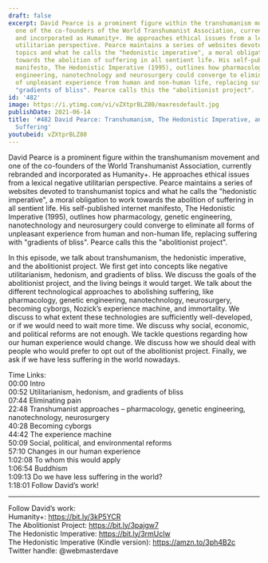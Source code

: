 ```yaml
---
draft: false
excerpt: David Pearce is a prominent figure within the transhumanism movement and
  one of the co-founders of the World Transhumanist Association, currently rebranded
  and incorporated as Humanity+. He approaches ethical issues from a lexical negative
  utilitarian perspective. Pearce maintains a series of websites devoted to transhumanist
  topics and what he calls the "hedonistic imperative", a moral obligation to work
  towards the abolition of suffering in all sentient life. His self-published internet
  manifesto, The Hedonistic Imperative (1995), outlines how pharmacology, genetic
  engineering, nanotechnology and neurosurgery could converge to eliminate all forms
  of unpleasant experience from human and non-human life, replacing suffering with
  "gradients of bliss". Pearce calls this the "abolitionist project".
id: '482'
image: https://i.ytimg.com/vi/vZXtprBLZ80/maxresdefault.jpg
publishDate: 2021-06-14
title: '#482 David Pearce: Transhumanism, The Hedonistic Imperative, and Abolishing
  Suffering'
youtubeid: vZXtprBLZ80
---
```

David Pearce is a prominent figure within the transhumanism movement and one of the co-founders of the World Transhumanist Association, currently rebranded and incorporated as Humanity+. He approaches ethical issues from a lexical negative utilitarian perspective. Pearce maintains a series of websites devoted to transhumanist topics and what he calls the "hedonistic imperative", a moral obligation to work towards the abolition of suffering in all sentient life. His self-published internet manifesto, The Hedonistic Imperative (1995), outlines how pharmacology, genetic engineering, nanotechnology and neurosurgery could converge to eliminate all forms of unpleasant experience from human and non-human life, replacing suffering with "gradients of bliss". Pearce calls this the "abolitionist project".

In this episode, we talk about transhumanism, the hedonistic imperative, and the abolitionist project. We first get into concepts like negative utilitarianism, hedonism, and gradients of bliss. We discuss the goals of the abolitionist project, and the living beings it would target. We talk about the different technological approaches to abolishing suffering, like pharmacology, genetic engineering, nanotechnology, neurosurgery, becoming cyborgs, Nozick’s experience machine, and immortality. We discuss to what extent these technologies are sufficiently well-developed, or if we would need to wait more time. We discuss why social, economic, and political reforms are not enough. We tackle questions regarding how our human experience would change. We discuss how we should deal with people who would prefer to opt out of the abolitionist project. Finally, we ask if we have less suffering in the world nowadays. 

Time Links:  
00:00  Intro  
00:52  Utilitarianism, hedonism, and gradients of bliss  
07:44  Eliminating pain  
22:48  Transhumanist approaches – pharmacology, genetic engineering, nanotechnology, neurosurgery  
40:28  Becoming cyborgs  
44:42  The experience machine  
50:09  Social, political, and environmental reforms  
57:10  Changes in our human experience  
1:02:08  To whom this would apply  
1:06:54  Buddhism  
1:09:13  Do we have less suffering in the world?  
1:18:01  Follow David’s work!

---

Follow David’s work:  
Humanity+: https://bit.ly/3kP5YCR  
The Abolitionist Project: https://bit.ly/3pajgw7  
The Hedonistic Imperative: https://bit.ly/3rmUclw  
The Hedonistic Imperative (Kindle version): https://amzn.to/3ph4B2c  
Twitter handle: @webmasterdave
